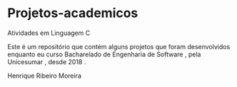 # Projetos-academicos
Atividades em Linguagem C

Este é um repositório que contém alguns projetos que foram desenvolvidos enquanto eu curso Bacharelado de Engenharia de Software , pela Unicesumar , desde 2018 .

Henrique Ribeiro Moreira
